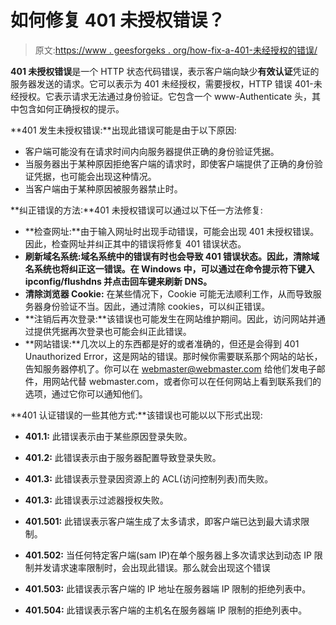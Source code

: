 # 如何修复 401 未授权错误？

> 原文:[https://www . geesforgeks . org/how-fix-a-401-未经授权的错误/](https://www.geeksforgeeks.org/how-to-fix-a-401-unauthorized-error/)

**401 未授权错误**是一个 HTTP 状态代码错误，表示客户端向缺少**有效认证**凭证的服务器发送的请求。它可以表示为 401 未经授权，需要授权，HTTP 错误 401-未经授权。它表示请求无法通过身份验证。它包含一个 www-Authenticate 头，其中包含如何正确授权的提示。

**401 发生未授权错误:**出现此错误可能是由于以下原因:

*   客户端可能没有在请求时间内向服务器提供正确的身份验证凭据。
*   当服务器出于某种原因拒绝客户端的请求时，即使客户端提供了正确的身份验证凭据，也可能会出现这种情况。
*   当客户端由于某种原因被服务器禁止时。

**纠正错误的方法:**401 未授权错误可以通过以下任一方法修复:

*   **检查网址:**由于输入网址时出现手动错误，可能会出现 401 未授权错误。因此，检查网址并纠正其中的错误将修复 401 错误状态。
*   **刷新域名系统:**域名系统中的错误有时也会导致 401 错误状态。因此，清除域名系统也将纠正这一错误。在 Windows 中，可以通过在命令提示符下键入 **ipconfig/flushdns** 并点击**回车键来刷新 DNS。**
*   **清除浏览器 Cookie:** 在某些情况下，Cookie 可能无法顺利工作，从而导致服务器身份验证不当。因此，通过清除 cookies，可以纠正错误。
*   **注销后再次登录:**该错误也可能发生在网站维护期间。因此，访问网站并通过提供凭据再次登录也可能会纠正此错误。
*   **网站错误:**几次以上的东西都是好的或者准确的，但还是会得到 401 Unauthorized Error，这是网站的错误。那时候你需要联系那个网站的站长，告知服务器停机了。你可以在 webmaster@webmaster.com 给他们发电子邮件，用网站代替 webmaster.com，或者你可以在任何网站上看到联系我们的选项，通过它你可以通知他们。

**401 认证错误的一些其他方式:**该错误也可能以以下形式出现:

*   **401.1:** 此错误表示由于某些原因登录失败。
*   **401.2:** 此错误表示由于服务器配置导致登录失败。
*   **401.3:** 此错误表示登录因资源上的 ACL(访问控制列表)而失败。
*   **401.3:** 此错误表示过滤器授权失败。
*   **401.501:** 此错误表示客户端生成了太多请求，即客户端已达到最大请求限制。
*   **401.502:** 当任何特定客户端(sam IP)在单个服务器上多次请求达到动态 IP 限制并发请求速率限制时，会出现此错误。那么就会出现这个错误

*   **401.503:** 此错误表示客户端的 IP 地址在服务器端 IP 限制的拒绝列表中。
*   **401.504:** 此错误表示客户端的主机名在服务器端 IP 限制的拒绝列表中。